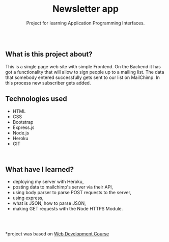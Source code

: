 <h1 align="center">Newsletter app</h1>
  <p align="center">Project for learning Application Programming Interfaces.</p>
<br>
<br>

## What is this project about?
This is a single page web site with simple Frontend. On the Backend it has got a functionality that will allow to sign people up to a mailing list. The data that somebody entered successfully gets sent to our list on MailChimp. In this process new subscriber gets added.
<br>

## Technologies used
- HTML
- CSS
- Bootstrap
- Express.js
- Node.js
- Heroku
- GIT
<br>

## What have I learned?
- deploying my server with Heroku,
- posting data to mailchimp's server via their API,
- using body parser to parse POST requests to the server,
- using express,
- what is JSON, how to parse JSON,
- making GET requests with the Node HTTPS Module.
<br>
<br>


*project was based on [Web Development Course](https://www.udemy.com/course/the-complete-web-development-bootcamp/)
